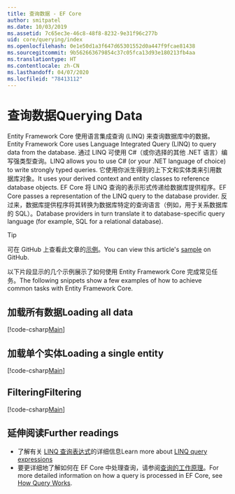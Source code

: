 ```yaml
---
title: 查询数据 - EF Core
author: smitpatel
ms.date: 10/03/2019
ms.assetid: 7c65ec3e-46c8-48f8-8232-9e31f96c277b
uid: core/querying/index
ms.openlocfilehash: 0e1e50d1a3f647d65301552d0a447f9fcae81438
ms.sourcegitcommit: 9b562663679854c37c05fca13d93e180213fb4aa
ms.translationtype: HT
ms.contentlocale: zh-CN
ms.lasthandoff: 04/07/2020
ms.locfileid: "78413112"
---
```

# <a name="querying-data"></a><span data-ttu-id="c3eac-102">查询数据</span><span class="sxs-lookup"><span data-stu-id="c3eac-102">Querying Data</span></span>

<span data-ttu-id="c3eac-103">Entity Framework Core 使用语言集成查询 (LINQ) 来查询数据库中的数据。</span><span class="sxs-lookup"><span data-stu-id="c3eac-103">Entity Framework Core uses Language Integrated Query (LINQ) to query data from the database.</span></span> <span data-ttu-id="c3eac-104">通过 LINQ 可使用 C#（或你选择的其他 .NET 语言）编写强类型查询。</span><span class="sxs-lookup"><span data-stu-id="c3eac-104">LINQ allows you to use C# (or your .NET language of choice) to write strongly typed queries.</span></span> <span data-ttu-id="c3eac-105">它使用你派生得到的上下文和实体类来引用数据库对象。</span><span class="sxs-lookup"><span data-stu-id="c3eac-105">It uses your derived context and entity classes to reference database objects.</span></span> <span data-ttu-id="c3eac-106">EF Core 将 LINQ 查询的表示形式传递给数据库提供程序。</span><span class="sxs-lookup"><span data-stu-id="c3eac-106">EF Core passes a representation of the LINQ query to the database provider.</span></span> <span data-ttu-id="c3eac-107">反过来，数据库提供程序将其转换为数据库特定的查询语言（例如，用于关系数据库的 SQL）。</span><span class="sxs-lookup"><span data-stu-id="c3eac-107">Database providers in turn translate it to database-specific query language (for example, SQL for a relational database).</span></span>

> [!TIP]
> <span data-ttu-id="c3eac-108">可在 GitHub 上查看此文章的[示例](https://github.com/dotnet/EntityFramework.Docs/tree/master/samples/core/Querying)。</span><span class="sxs-lookup"><span data-stu-id="c3eac-108">You can view this article's [sample](https://github.com/dotnet/EntityFramework.Docs/tree/master/samples/core/Querying) on GitHub.</span></span>

<span data-ttu-id="c3eac-109">以下片段显示的几个示例展示了如何使用 Entity Framework Core 完成常见任务。</span><span class="sxs-lookup"><span data-stu-id="c3eac-109">The following snippets show a few examples of how to achieve common tasks with Entity Framework Core.</span></span>

## <a name="loading-all-data"></a><span data-ttu-id="c3eac-110">加载所有数据</span><span class="sxs-lookup"><span data-stu-id="c3eac-110">Loading all data</span></span>

[!code-csharp[Main](../../../samples/core/Querying/Basics/Sample.cs#LoadingAllData)]

## <a name="loading-a-single-entity"></a><span data-ttu-id="c3eac-111">加载单个实体</span><span class="sxs-lookup"><span data-stu-id="c3eac-111">Loading a single entity</span></span>

[!code-csharp[Main](../../../samples/core/Querying/Basics/Sample.cs#LoadingSingleEntity)]

## <a name="filtering"></a><span data-ttu-id="c3eac-112">Filtering</span><span class="sxs-lookup"><span data-stu-id="c3eac-112">Filtering</span></span>

[!code-csharp[Main](../../../samples/core/Querying/Basics/Sample.cs#Filtering)]

## <a name="further-readings"></a><span data-ttu-id="c3eac-113">延伸阅读</span><span class="sxs-lookup"><span data-stu-id="c3eac-113">Further readings</span></span>

- <span data-ttu-id="c3eac-114">了解有关 [LINQ 查询表达式](/dotnet/csharp/programming-guide/concepts/linq/basic-linq-query-operations)的详细信息</span><span class="sxs-lookup"><span data-stu-id="c3eac-114">Learn more about [LINQ query expressions](/dotnet/csharp/programming-guide/concepts/linq/basic-linq-query-operations)</span></span>
- <span data-ttu-id="c3eac-115">要更详细地了解如何在 EF Core 中处理查询，请参阅[查询的工作原理](xref:core/querying/how-query-works)。</span><span class="sxs-lookup"><span data-stu-id="c3eac-115">For more detailed information on how a query is processed in EF Core, see [How Query Works](xref:core/querying/how-query-works).</span></span>
